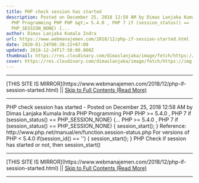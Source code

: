```yaml
---
title: PHP check session has started
description: Posted on December 25, 2018 12:58 AM by Dimas Lanjaka Kumala Indra
  PHP Programming PHP PHP &gt;= 5.4.0 , PHP 7 if (session_status() ==
  PHP_SESSION_NONE) {...
author: Dimas Lanjaka Kumala Indra
url: https://www.webmanajemen.com/2018/12/php-if-session-started.html
date: 2020-01-24T06:39:22+07:00
updated: 2018-12-24T17:58:00.000Z
thumbnail: https://res.cloudinary.com/dimaslanjaka/image/fetch/https://img.icons8.com/metro/1600/php.png
cover: https://res.cloudinary.com/dimaslanjaka/image/fetch/https://img.icons8.com/metro/1600/php.png
---
```


<hr/> [THIS SITE IS MIRROR](https://www.webmanajemen.com/2018/12/php-if-session-started.html) || <a href="https://www.webmanajemen.com/2018/12/php-if-session-started.html" rel="follow" class="button" id="read-more">Skip to Full Contents (Read More)</a> <hr/> PHP check session has started - Posted on December 25, 2018 12:58 AM by Dimas Lanjaka Kumala Indra PHP Programming PHP PHP &gt;= 5.4.0 , PHP 7 if (session_status() == PHP_SESSION_NONE) {... PHP >= 5.4.0 , PHP 7
if (session_status() == PHP_SESSION_NONE) {
    session_start();
}
    Reference:             http://www.php.net/manual/en/function.session-status.php     
    For versions of PHP < 5.4.0
if(session_id() == '') {
    session_start();
}
 PHP Check if session has started or not, then session_start() <hr/> [THIS SITE IS MIRROR](https://www.webmanajemen.com/2018/12/php-if-session-started.html) || <a href="https://www.webmanajemen.com/2018/12/php-if-session-started.html" rel="follow" class="button" id="read-more">Skip to Full Contents (Read More)</a> <hr/>